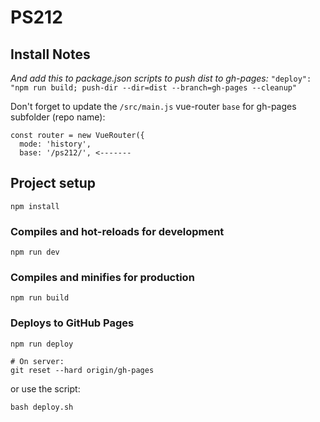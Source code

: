 # PS212

## Install Notes


*And add this to package.json scripts to push dist to gh-pages:*
`"deploy": "npm run build; push-dir --dir=dist --branch=gh-pages --cleanup"`

Don't forget to update the `/src/main.js` vue-router `base` for gh-pages subfolder (repo name):

```
const router = new VueRouter({
  mode: 'history',
  base: '/ps212/', <-------
```

## Project setup
```
npm install
```

### Compiles and hot-reloads for development
```
npm run dev
```

### Compiles and minifies for production
```
npm run build
```

### Deploys to GitHub Pages
```
npm run deploy

# On server:
git reset --hard origin/gh-pages
```

or use the script:

```
bash deploy.sh
```
